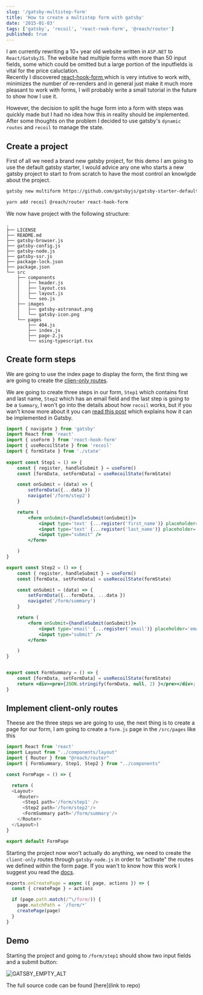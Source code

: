 ```yaml
---
slug: '/gatsby-multistep-form'
title: 'How to create a multistep form with gatsby'
date: '2015-01-03'
tags: ['gatsby', 'recoil', 'react-rook-form', '@reach/router']
published: true 
---
```


I am currently rewriting a 10+ year old website written in `ASP.NET` to `React/GatsbyJS`. The website had multiple forms with more than 50 input fields, some which could be omitted but a large portion of the inputfields is vital for the price caluclation.  
Recently I discovered [ react-hook-form ](https://react-hook-form.com/) which is very intutive to work with, minimizes the number of re-renders and in general just make it much more pleasant to work with forms, I will probably write a small tutorial in the future to show how I use it.  
  
However, the decision to split the huge form into a form with steps was quickly made but I had no idea how this in reality should be implemented. After some thoughts on the problem I decided to use gatsby's `dynamic routes` and `recoil` to manage the state. 

  
## Create a project 
First of all we need a brand new gatsby project, for this demo I am going to use the default gatsby starter, I would advice any one who starts a new gatsby project to start to from scratch to have the most control an knowlgde about the project.

```bash
gatsby new multiform https://github.com/gatsbyjs/gatsby-starter-default
```


```sh
yarn add recoil @reach/router react-hook-form
```


We now have project with the following structure:
```
.
├── LICENSE
├── README.md
├── gatsby-browser.js
├── gatsby-config.js
├── gatsby-node.js
├── gatsby-ssr.js
├── package-lock.json
├── package.json
└── src
    ├── components
    │   ├── header.js
    │   ├── layout.css
    │   ├── layout.js
    │   └── seo.js
    ├── images
    │   ├── gatsby-astronaut.png
    │   └── gatsby-icon.png
    └── pages
        ├── 404.js
        ├── index.js
        ├── page-2.js
        └── using-typescript.tsx
```


## Create form steps 
We are going to use the index page to display the form, the first thing we are going to create the [clien-only routes](https://www.gatsbyjs.com/docs/how-to/routing/client-only-routes-and-user-authentication).

We are going to create three steps in our form, `Step1` which contains first and last name, `Step2` which has an email field and the last step is going to be a `Summary`, I won't go into the details about how `recoil` works, but if you wan't know more about it you can [read this post](jdskal) which explains how it can be implemented in Gatsby.


```jsx
import { navigate } from 'gatsby'
import React from 'react'
import { useForm } from 'react-hook-form'
import { useRecoilState } from 'recoil'
import { formState } from './state'
 
export const Step1 = () => {
    const { register, handleSubmit } = useForm()
    const [formData, setFormData] = useRecoilState(formState)

    const onSubmit = (data) => {
        setFormData({...data })
        navigate('/form/step2')
    }

    return (
        <form onSubmit={handleSubmit(onSubmit)}>
            <input type='text' {...register('first_name')} placeholder='first name'/>
            <input type='text' {...register('last_name')} placeholder='last name'/>
            <input type="submit" />
        </form>

    )
}

export const Step2 = () => {
    const { register, handleSubmit } = useForm()
    const [formData, setFormData] = useRecoilState(formState)

    const onSubmit = (data) => {
        setFormData({...formData, ...data })
        navigate('/form/summary')
    }

    return (
        <form onSubmit={handleSubmit(onSubmit)}>
            <input type='email' {...register('email')} placeholder='email'/>
            <input type="submit" />
        </form>

    )
}


export const FormSummary = () => {
    const [formData, setFormData] = useRecoilState(formState)
    return <div><pre>{JSON.stringify(formData, null, 2) }</pre></div>;
}
```

## Implement client-only routes
Theese are the three steps we are going to use, the next thing is to create a page for our form, I am going to create a `form.js` page in the `/src/pages` like this

```js
import React from 'react'
import Layout from "../components/layout"
import { Router } from "@reach/router"
import { FormSummary, Step1, Step2 } from "../components"

const FormPage = () => {

  return (
  <Layout>
    <Router>
      <Step1 path='/form/step1' />
      <Step2 path='/form/step2'/>
      <FormSummary path='/form/summary'/>
    </Router>
  </Layout>)
}

export default FormPage
```

Starting the project now won't actually do anything, we need to create the `client-only` routes through `gatsby-node.js` in order to "activate" the routes we defined within the form page.
If you wan't to know how this work I suggest you read the [docs](https://www.gatsbyjs.com/docs/how-to/routing/client-only-routes-and-user-authentication).

```js
exports.onCreatePage = async ({ page, actions }) => {
  const { createPage } = actions

  if (page.path.match(/^\/form/)) {
    page.matchPath = `/form/*`
    createPage(page)
  }
}
```

## Demo

Starting the project and going to `/form/step1` should show two input fields and a submit button: 




![GATSBY_EMPTY_ALT](../../images/form_multistep/step1.png)

The full source code can be found [here](link to repo)
